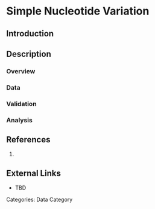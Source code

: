 # Simple Nucleotide Variation #
## Introduction ##
## Description ##
### Overview ###
### Data ###
### Validation ###
### Analysis ###
## References ##
1.

## External Links ##
* TBD

Categories: Data Category
